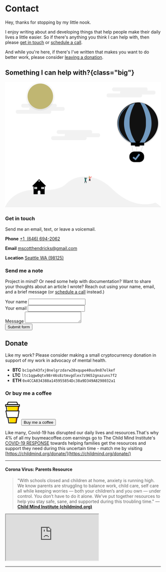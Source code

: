 # Contact

Hey, thanks for stopping by my little nook.

I enjoy writing about and developing things that help people make their daily lives a little easier. So if there's anything you think I can help with, then please [get in touch](#get-in-touch) or [schedule a call](#schedule-a-call).

And while you're here, if there's I've written that makes you want to do better work, please consider [leaving a donation](#donate).

## Something I can help with?{class="big"}

![support](../src/assets/support.svg)

### Get in touch

Send me an email, text, or leave a voicemail.

**Phone** [+1 ‪ (646) 694-2062](tel:+16466942062)

**Email** [mscotthendricks@gmail.com](mailto:mscotthendricks@gmail.com)

**Location** [Seattle WA (98125)](https://www.google.com/maps/place/Seattle,+WA+98125)

### Send me a note

Project in mind? Or need some help with documentation? Want to share your thoughts about an article I wrote? Reach out using your name, email, and a brief message (or [schedule a call](#schedule-a-call) instead.)

<p>
<form name="contact" method="post" v-on:submit.prevent="handleSubmit" action="/success/" data-netlify="true" data-netlify-honeypot="bot-field">
  <input type="hidden" name="form-name" value="contact" />
  <p hidden>
    <label>
      Don’t fill this out: <input name="bot-field" />
    </label>
  </p>
  <div class="sender-info">
    <div class="group">
      <label for="name" class="form-input-label">Your name</label>
      <input class="form-input" required type="text" name="name" v-model="formData.name" />
      <span class="bar"></span>
    </div>
    <div class="group">
      <label class="form-input-label" for="email">Your email</label>
      <input class="form-input" required type="email" name="email" v-model="formData.email" />
      <span class="bar"></span>
    </div>
  </div>
  <div class="group message-wrapper">
    <label class="form-input-label" for="message">Message</label>
    <textarea required class="form-input" name="message" v-model="formData.message"></textarea>
    <span class="bar"></span>
  </div>
  <a class="link-button" href="#">
    <button type="submit">Submit form</button>
  </a>
</form>
</p>

## Donate

Like my work? Please consider making a small cryptocurrency donation in support of my work in advocacy of mental health.

- **BTC** `bc1qxh43fxj0nelgrzdarw20xqupe40uu9n87elkef`
- **LTC** `ltc1qgw0qtx98r46s8ztmvgdlex7z9652gnazuns7f2`
- **ETH** `0x4CCA834388a145955854Dc38a9D349A8298032a1`

### Or buy me a coffee

[![Buy me a coffee](../src/assets/bmc.svg)](https://www.buymeacoff.ee/mscotthendricks)
<a class="link-button" href="https://www.buymeacoff.ee/mscotthendricks">
<button class="">Buy me a coffee </button>
</a>

Like many, Covid-19 has disrupted our daily lives and resources.That's why 4% of all my buymeacoffee.com earnings go to The Child Mind Institute's [COVID-19 RESPONSE](https://childmind.org/coping-during-covid-19-resources-for-parents/) towards helping families get the resources and support they need during this uncertain time - match me by visiting [https://childmind.org/donate/](https://childmind.org/donate/)

---

#### Corona Virus: Parents Resource

> "With schools closed and children at home, anxiety is running high. We know parents are struggling to balance work, child care, self care all while keeping worries — both your children’s and you own — under control. You don’t have to do it alone. We’ve put together resources to help you stay safe, sane, and supported during this troubling time." — **[Child Mind Institute (childmind.org)](https://childmind.org/donate)**

<div class="youtube">
<iframe src="https://www.youtube.com/embed/aYlXLMaFzgU"  allowfullscreen></iframe>
</div>

---
